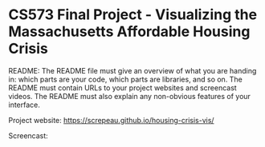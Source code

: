 CS573 Final Project - Visualizing the Massachusetts Affordable Housing Crisis  
===

README: The README file must give an overview of what you are handing in: which parts are your code, which parts are libraries, and so on. The README must contain URLs to your project websites and screencast videos. The README must also explain any non-obvious features of your interface.

Project website: https://screpeau.github.io/housing-crisis-vis/

Screencast: 